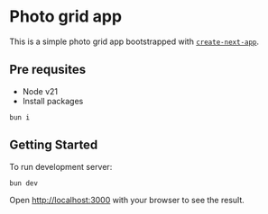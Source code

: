 # Photo grid app
This is a simple photo grid app bootstrapped with [`create-next-app`](https://nextjs.org/docs/app/api-reference/cli/create-next-app).

## Pre requsites
- Node v21
- Install packages

```
bun i
```

## Getting Started

To run development server:

```bash
bun dev
```

Open [http://localhost:3000](http://localhost:3000) with your browser to see the result.

